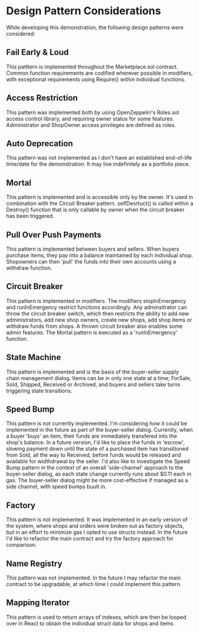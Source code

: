 # Design Pattern Considerations
While developing this demonstration, the following design patterns were considered:

## Fail Early & Loud
This patttern is implemented throughout the Marketplace.sol contract. Common function requirements are codified wherever possible in modifiers, with exceptional requirements using Require() within individual functions.

## Access Restriction
This pattern was implemented both by using OpenZeppelin's Roles.sol access control library, and requiring owner status for some features. Administrator and ShopOwner access privileges are defined as roles.

## Auto Deprecation
This pattern was not implemented as I don't have an established end-of-life time/date  for the demonstration. It may live indefinitely as a portfolio piece.

## Mortal
This pattern is implemented and is accessible only by the owner. It's used in combination with the Circuit Breaker pattern. selfDesrtuct() is called within a Destroy() function that is only callable by owner when the circuit breaker has been triggered.

## Pull Over Push Payments
This pattern is implemented between buyers and sellers. When buyers purchase items, they pay into a balance maintained by each individual shop. Shopowners can then 'pull' the funds into their own accounts using a withdraw function.

## Circuit Breaker
This pattern is implemented in modifiers. The modifiers stopInEmergency and runInEmergency restrict functions accordingly. Any adminsitrator can throw the circuit breaker switch, which then restricts the ability to add new administrators, add new shop owners, create new shops, add shop items or withdraw funds from shops. A thrown circuit breaker also enables some admin features. The Mortal pattern is executed as a 'runInEmergency' function. 

## State Machine
This pattern is implemented and is the basis of the buyer-seller supply chain management dialog. Items can be in only one state at a time; ForSale, Sold, Shipped, Received or Archived, and buyers and sellers take turns triggering state transitions.

## Speed Bump
This pattern is not currently implemented. I'm considering how it could be implemented in the future as part of the buyer-seller dialog. Currently, when a buyer 'buys' an item, their funds are immediately transfered into the shop's balance. In a future version, I'd like to place the funds in 'escrow', slowing payment down until the state of a purchased item has transitioned from Sold, all the way to Received, before funds would be released and available for widthdrawal by the seller. I'd also like to investigate the Speed Bump pattern in the context of an overall 'side-channel' approach to the buyer-seller dialog, as each state change currently runs about $0.11 each in gas. The buyer-seller dialog might be more cost-effective if managed as a side channel, with speed bumps buult in.

## Factory
This pattern is not implemented. It was implemented in an early version of the system, where shops and orders were broken out as factory objects, but in an effort to minimize gas I opted to use structs instead. In the future I'd like to refactor the main contract and try the factory approach for comparison.

## Name Registry
This pattern was not implemented. In the future I may refactor the main contract to be upgradable, at which time I could implement this pattern.

## Mapping Iterator
This pattern is used to return arrays of indexes, which are then be looped over in React to obtain the individual struct data for shops and items.
